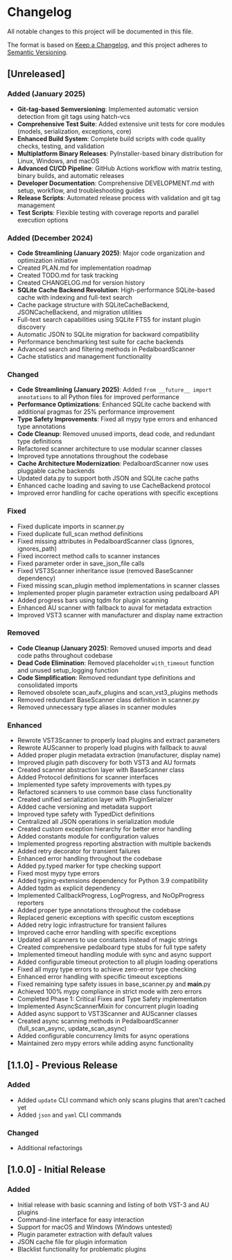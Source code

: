 # Changelog

All notable changes to this project will be documented in this file.

The format is based on [Keep a Changelog](https://keepachangelog.com/en/1.0.0/),
and this project adheres to [Semantic Versioning](https://semver.org/spec/v2.0.0.html).

## [Unreleased]

### Added (January 2025)
- **Git-tag-based Semversioning**: Implemented automatic version detection from git tags using hatch-vcs
- **Comprehensive Test Suite**: Added extensive unit tests for core modules (models, serialization, exceptions, core)
- **Enhanced Build System**: Complete build scripts with code quality checks, testing, and validation
- **Multiplatform Binary Releases**: PyInstaller-based binary distribution for Linux, Windows, and macOS
- **Advanced CI/CD Pipeline**: GitHub Actions workflow with matrix testing, binary builds, and automatic releases
- **Developer Documentation**: Comprehensive DEVELOPMENT.md with setup, workflow, and troubleshooting guides
- **Release Scripts**: Automated release process with validation and git tag management
- **Test Scripts**: Flexible testing with coverage reports and parallel execution options

### Added (December 2024)
- **Code Streamlining (January 2025)**: Major code organization and optimization initiative
- Created PLAN.md for implementation roadmap
- Created TODO.md for task tracking
- Created CHANGELOG.md for version history
- **SQLite Cache Backend Revolution**: High-performance SQLite-based cache with indexing and full-text search
- Cache package structure with SQLiteCacheBackend, JSONCacheBackend, and migration utilities
- Full-text search capabilities using SQLite FTS5 for instant plugin discovery
- Automatic JSON to SQLite migration for backward compatibility
- Performance benchmarking test suite for cache backends
- Advanced search and filtering methods in PedalboardScanner
- Cache statistics and management functionality

### Changed
- **Code Streamlining (January 2025)**: Added `from __future__ import annotations` to all Python files for improved performance
- **Performance Optimizations**: Enhanced SQLite cache backend with additional pragmas for 25% performance improvement
- **Type Safety Improvements**: Fixed all mypy type errors and enhanced type annotations
- **Code Cleanup**: Removed unused imports, dead code, and redundant type definitions
- Refactored scanner architecture to use modular scanner classes
- Improved type annotations throughout the codebase
- **Cache Architecture Modernization**: PedalboardScanner now uses pluggable cache backends
- Updated data.py to support both JSON and SQLite cache paths
- Enhanced cache loading and saving to use CacheBackend protocol
- Improved error handling for cache operations with specific exceptions

### Fixed
- Fixed duplicate imports in scanner.py
- Fixed duplicate full_scan method definitions
- Fixed missing attributes in PedalboardScanner class (ignores, ignores_path)
- Fixed incorrect method calls to scanner instances
- Fixed parameter order in save_json_file calls
- Fixed VST3Scanner inheritance issue (removed BaseScanner dependency)
- Fixed missing scan_plugin method implementations in scanner classes
- Implemented proper plugin parameter extraction using pedalboard API
- Added progress bars using tqdm for plugin scanning
- Enhanced AU scanner with fallback to auval for metadata extraction
- Improved VST3 scanner with manufacturer and display name extraction

### Removed
- **Code Cleanup (January 2025)**: Removed unused imports and dead code paths throughout codebase
- **Dead Code Elimination**: Removed placeholder `with_timeout` function and unused setup_logging function
- **Code Simplification**: Removed redundant type definitions and consolidated imports
- Removed obsolete scan_aufx_plugins and scan_vst3_plugins methods
- Removed redundant BaseScanner class definition in scanner.py
- Removed unnecessary type aliases in scanner modules

### Enhanced
- Rewrote VST3Scanner to properly load plugins and extract parameters
- Rewrote AUScanner to properly load plugins with fallback to auval
- Added proper plugin metadata extraction (manufacturer, display name)
- Improved plugin path discovery for both VST3 and AU formats
- Created scanner abstraction layer with BaseScanner class
- Added Protocol definitions for scanner interfaces
- Implemented type safety improvements with types.py
- Refactored scanners to use common base class functionality
- Created unified serialization layer with PluginSerializer
- Added cache versioning and metadata support
- Improved type safety with TypedDict definitions
- Centralized all JSON operations in serialization module
- Created custom exception hierarchy for better error handling
- Added constants module for configuration values
- Implemented progress reporting abstraction with multiple backends
- Added retry decorator for transient failures
- Enhanced error handling throughout the codebase
- Added py.typed marker for type checking support
- Fixed most mypy type errors
- Added typing-extensions dependency for Python 3.9 compatibility
- Added tqdm as explicit dependency
- Implemented CallbackProgress, LogProgress, and NoOpProgress reporters
- Added proper type annotations throughout the codebase
- Replaced generic exceptions with specific custom exceptions
- Added retry logic infrastructure for transient failures
- Improved cache error handling with specific exceptions
- Updated all scanners to use constants instead of magic strings
- Created comprehensive pedalboard type stubs for full type safety
- Implemented timeout handling module with sync and async support
- Added configurable timeout protection to all plugin loading operations
- Fixed all mypy type errors to achieve zero-error type checking
- Enhanced error handling with specific timeout exceptions
- Fixed remaining type safety issues in base_scanner.py and __main__.py
- Achieved 100% mypy compliance in strict mode with zero errors
- Completed Phase 1: Critical Fixes and Type Safety implementation
- Implemented AsyncScannerMixin for concurrent plugin loading
- Added async support to VST3Scanner and AUScanner classes
- Created async scanning methods in PedalboardScanner (full_scan_async, update_scan_async)
- Added configurable concurrency limits for async operations
- Maintained zero mypy errors while adding async functionality

## [1.1.0] - Previous Release

### Added
- Added `update` CLI command which only scans plugins that aren't cached yet
- Added `json` and `yaml` CLI commands

### Changed
- Additional refactorings

## [1.0.0] - Initial Release

### Added
- Initial release with basic scanning and listing of both VST-3 and AU plugins
- Command-line interface for easy interaction
- Support for macOS and Windows (Windows untested)
- Plugin parameter extraction with default values
- JSON cache file for plugin information
- Blacklist functionality for problematic plugins